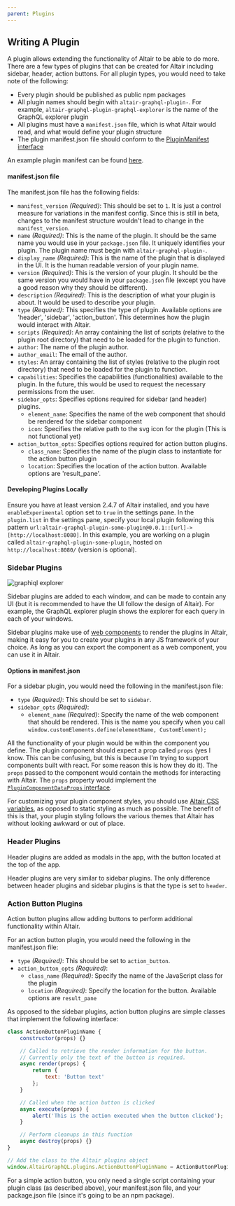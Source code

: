 ```yaml
---
parent: Plugins
---
```


## Writing A Plugin

A plugin allows extending the functionality of Altair to be able to do more. There are a few types of plugins that can be created for Altair including sidebar, header, action buttons. For all plugin types, you would need to take note of the following:

- Every plugin should be published as public npm packages
- All plugin names should begin with `altair-graphql-plugin-`. For example, `altair-graphql-plugin-graphql-explorer` is the name of the GraphQL explorer plugin
- All plugins must have a `manifest.json` file, which is what Altair would read, and what would define your plugin structure
- The plugin manifest.json file should conform to the [PluginManifest interface](https://github.com/imolorhe/altair/blob/master/packages/altair-app/src/app/services/plugin/plugin.ts#L52)

An example plugin manifest can be found [here](https://github.com/imolorhe/altair-graphql-plugin-birdseye/blob/master/manifest.json).

#### manifest.json file

The manifest.json file has the following fields:

- `manifest_version` _(Required)_: This should be set to `1`. It is just a control measure for variations in the manifest config. Since this is still in beta, changes to the manifest structure wouldn't lead to change in the `manifest_version`.
- `name` _(Required)_: This is the name of the plugin. It should be the same name you would use in your `package.json` file. It uniquely identifies your plugin. The plugin name must begin with `altair-graphql-plugin-`.
- `display_name` _(Required)_: This is the name of the plugin that is displayed in the UI. It is the human readable version of your plugin name.
- `version` _(Required)_: This is the version of your plugin. It should be the same version you would have in your `package.json` file (except you have a good reason why they should be different).
- `description` _(Required)_: This is the description of what your plugin is about. It would be used to describe your plugin.
- `type` _(Required)_: This specifies the type of plugin. Available options are 'header', 'sidebar', 'action_button'. This determines how the plugin would interact with Altair.
- `scripts` _(Required)_: An array containing the list of scripts (relative to the plugin root directory) that need to be loaded for the plugin to function.
- `author`: The name of the plugin author.
- `author_email`: The email of the author.
- `styles`: An array containing the list of styles (relative to the plugin root directory) that need to be loaded for the plugin to function.
- `capabilities`: Specifies the capabilities (functionalities) available to the plugin. In the future, this would be used to request the necessary permissions from the user.
- `sidebar_opts`: Specifies options required for sidebar (and header) plugins.
    - `element_name`: Specifies the name of the web component that should be rendered for the sidebar component
    - `icon`: Specifies the relative path to the svg icon for the plugin (This is not functional yet)
- `action_button_opts`: Specifies options required for action button plugins.
    - `class_name`: Specifies the name of the plugin class to instantiate for the action button plugin
    - `location`: Specifies the location of the action button. Available options are 'result_pane'.

#### Developing Plugins Locally

Ensure you have at least version 2.4.7 of Altair installed, and you have `enableExperimental` option set to `true` in the settings pane. In the `plugin.list` in the settings pane, specify your local plugin following this pattern `url:altair-graphql-plugin-some-plugin@0.0.1::[url]->[http://localhost:8080]`. In this example, you are working on a plugin called `altair-graphql-plugin-some-plugin`, hosted on `http://localhost:8080/` (version is optional).


### Sidebar Plugins

![graphiql explorer](https://i.imgur.com/DANxbjh.png)

Sidebar plugins are added to each window, and can be made to contain any UI (but it is recommended to have the UI follow the design of Altair). For example, the GraphQL explorer plugin shows the explorer for each query in each of your windows.

Sidebar plugins make use of [web components](https://www.webcomponents.org/) to render the plugins in Altair, making it easy for you to create your plugins in any JS framework of your choice. As long as you can export the component as a web component, you can use it in Altair.

#### Options in manifest.json

For a sidebar plugin, you would need the following in the manifest.json file:

- `type` _(Required)_: This should be set to `sidebar`.
- `sidebar_opts` _(Required)_:
    - `element_name` _(Required)_: Specify the name of the web component that should be rendered. This is the name you specify when you call `window.customElements.define(elementName, CustomElement);`

All the functionality of your plugin would be within the component you define. The plugin component should expect a prop called `props` (yes I know. This can be confusing, but this is because I'm trying to support components built with react. For some reason this is how they do it). The `props` passed to the component would contain the methods for interacting with Altair. The `props` property would implement the [`PluginComponentDataProps` interface](https://github.com/imolorhe/altair/blob/master/packages/altair-app/src/app/services/plugin/plugin.ts#L90).
<!-- TODO: List out the options in props -->

For customizing your plugin component styles, you should use [Altair CSS variables](https://github.com/imolorhe/altair/blob/master/packages/altair-app/src/scss/_variables.scss#L1), as opposed to static styling as much as possible. The benefit of this is that, your plugin styling follows the various themes that Altair has without looking awkward or out of place. 


### Header Plugins

Header plugins are added as modals in the app, with the button located at the top of the app.

Header plugins are very similar to sidebar plugins. The only difference between header plugins and sidebar plugins is that the type is set to `header`.

### Action Button Plugins

Action button plugins allow adding buttons to perform additional functionality within Altair.


For an action button plugin, you would need the following in the manifest.json file:

- `type` _(Required)_: This should be set to `action_button`.
- `action_button_opts` _(Required)_:
    - `class_name` _(Required)_: Specify the name of the JavaScript class for the plugin
    - `location` _(Required)_: Specify the location for the button. Available options are `result_pane`

As opposed to the sidebar plugins, action button plugins are simple classes that implement the following interface:

```js
class ActionButtonPluginName {
    constructor(props) {}

    // Called to retrieve the render information for the button.
    // Currently only the text of the button is required.
    async render(props) {
        return {
            text: 'Button text'
        };
    }

    // Called when the action button is clicked
    async execute(props) {
        alert('This is the action executed when the button clicked');
    }

    // Perform cleanups in this function
    async destroy(props) {}
}

// Add the class to the Altair plugins object
window.AltairGraphQL.plugins.ActionButtonPluginName = ActionButtonPluginName;

```

For a simple action button, you only need a single script containing your plugin class (as described above), your manifest.json file, and your package.json file (since it's going to be an npm package).
